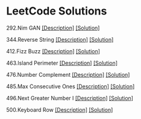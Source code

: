 # LeetCode Solutions

292.Nim GAN [[Description]](https://leetcode.com/problems/nim-game/#/description)  [[Solution]](https://github.com/sunshineatnoon/LeetCode/blob/master/292NimGame.py)

344.Reverse String [[Description]](https://leetcode.com/problems/reverse-string/#/description)  [[Solution]](https://github.com/sunshineatnoon/LeetCode/blob/master/344ReverseString.py)

412.Fizz Buzz [[Description]](https://leetcode.com/problems/fizz-buzz/#/description)  [[Solution]](https://github.com/sunshineatnoon/LeetCode/blob/master/412FuzzBuzz.py)

463.Island Perimeter [[Description]](https://leetcode.com/problems/island-perimeter/#/description)  [[Solution]](https://github.com/sunshineatnoon/LeetCode/blob/master/463IslandPrimeter.py)

476.Number Complement  [[Description]](https://leetcode.com/problems/number-complement/#/description)  [[Solution]](https://github.com/sunshineatnoon/LeetCode/blob/master/476NumberCompelement.py)

485.Max Consecutive Ones  [[Description]](https://leetcode.com/problems/max-consecutive-ones/#/description)  [[Solution]](https://github.com/sunshineatnoon/LeetCode/blob/master/485MaxConsecutiveOnes.py)

496.Next Greater Number I  [[Description]](https://leetcode.com/problems/next-greater-element-i/#/description)  [[Solution]](https://github.com/sunshineatnoon/LeetCode/blob/master/496NextGreaterElement.py)

500.Keyboard Row [[Description]](https://leetcode.com/problems/keyboard-row/#/description) [[Solution]](https://github.com/sunshineatnoon/LeetCode/blob/master/500KeyboardRow.py)
